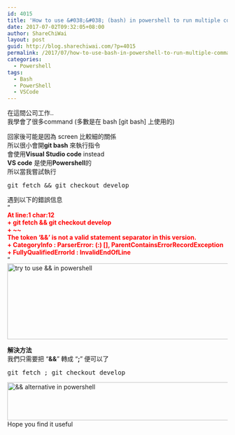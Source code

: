 ```yaml
---
id: 4015
title: 'How to use &#038;&#038; (bash) in powershell to run multiple command'
date: 2017-07-02T09:32:05+08:00
author: ShareChiWai
layout: post
guid: http://blog.sharechiwai.com/?p=4015
permalink: /2017/07/how-to-use-bash-in-powershell-to-run-multiple-command/
categories:
  - Powershell
tags:
  - Bash
  - PowerShell
  - VSCode
---
```

在這間公司工作..  
我學會了很多command (多數是在 bash [git bash] 上使用的)

回家後可能是因為 screen 比較細的關係  
所以很小會開**git bash** 來執行指令  
會使用**Visual Studio code** instead  
**VS code** 是使用**Powershell**的  
所以當我嘗試執行

<pre>git fetch && git checkout develop
</pre>

遇到以下的錯誤信息  
&#8221;  
<span style="color: #ff0000;"><strong>At line:1 char:12</strong></span>  
<span style="color: #ff0000;"><strong>+ git fetch && git checkout develop</strong></span>  
<span style="color: #ff0000;"><strong>+ ~~</strong></span>  
<span style="color: #ff0000;"><strong>The token &#8216;&&&#8217; is not a valid statement separator in this version.</strong></span>  
<span style="color: #ff0000;"><strong> + CategoryInfo : ParserError: (:) [], ParentContainsErrorRecordException</strong></span>  
<span style="color: #ff0000;"><strong> + FullyQualifiedErrorId : InvalidEndOfLine</strong></span>  
&#8221;  
[<img class="alignnone size-large wp-image-4016" src="https://i2.wp.com/blog.sharechiwai.com/wp-content/uploads/2017/07/ampSignOnPowerShell.png?resize=625%2C173" alt="try to use && in powershell" width="625" height="173" srcset="https://i2.wp.com/blog.sharechiwai.com/wp-content/uploads/2017/07/ampSignOnPowerShell.png?resize=1024%2C284 1024w, https://i2.wp.com/blog.sharechiwai.com/wp-content/uploads/2017/07/ampSignOnPowerShell.png?resize=300%2C83 300w, https://i2.wp.com/blog.sharechiwai.com/wp-content/uploads/2017/07/ampSignOnPowerShell.png?resize=768%2C213 768w, https://i2.wp.com/blog.sharechiwai.com/wp-content/uploads/2017/07/ampSignOnPowerShell.png?resize=624%2C173 624w, https://i2.wp.com/blog.sharechiwai.com/wp-content/uploads/2017/07/ampSignOnPowerShell.png?w=1592 1592w, https://i2.wp.com/blog.sharechiwai.com/wp-content/uploads/2017/07/ampSignOnPowerShell.png?w=1250 1250w" sizes="(max-width: 625px) 100vw, 625px" data-recalc-dims="1" />](https://i2.wp.com/blog.sharechiwai.com/wp-content/uploads/2017/07/ampSignOnPowerShell.png)

**解決方法**  
我們只需要把 &#8220;**&&**&#8221; 轉成 &#8220;**;**&#8221; 便可以了

<pre>git fetch ; git checkout develop
</pre>

[<img class="alignnone size-large wp-image-4017" src="https://i1.wp.com/blog.sharechiwai.com/wp-content/uploads/2017/07/semicolonOnPowerShell.png?resize=625%2C87" alt="&& alternative in powershell" width="625" height="87" srcset="https://i1.wp.com/blog.sharechiwai.com/wp-content/uploads/2017/07/semicolonOnPowerShell.png?resize=1024%2C142 1024w, https://i1.wp.com/blog.sharechiwai.com/wp-content/uploads/2017/07/semicolonOnPowerShell.png?resize=300%2C42 300w, https://i1.wp.com/blog.sharechiwai.com/wp-content/uploads/2017/07/semicolonOnPowerShell.png?resize=768%2C107 768w, https://i1.wp.com/blog.sharechiwai.com/wp-content/uploads/2017/07/semicolonOnPowerShell.png?resize=624%2C87 624w, https://i1.wp.com/blog.sharechiwai.com/wp-content/uploads/2017/07/semicolonOnPowerShell.png?w=1528 1528w, https://i1.wp.com/blog.sharechiwai.com/wp-content/uploads/2017/07/semicolonOnPowerShell.png?w=1250 1250w" sizes="(max-width: 625px) 100vw, 625px" data-recalc-dims="1" />](https://i1.wp.com/blog.sharechiwai.com/wp-content/uploads/2017/07/semicolonOnPowerShell.png)  
Hope you find it useful